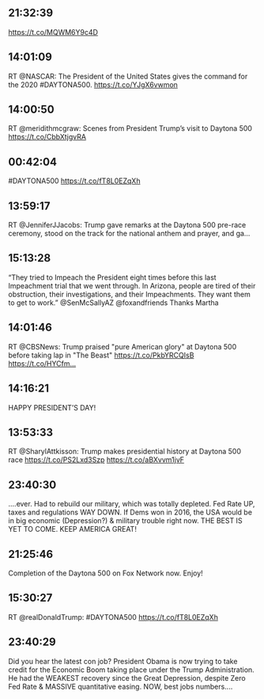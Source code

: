 ## 21:32:39
https://t.co/MQWM6Y9c4D
## 14:01:09
RT @NASCAR: The President of the United States gives the command for the 2020 #DAYTONA500. https://t.co/YJgX6vwmon
## 14:00:50
RT @meridithmcgraw: Scenes from President Trump’s visit to Daytona 500 https://t.co/CbbXtjgvRA
## 00:42:04
#DAYTONA500 https://t.co/fT8L0EZqXh
## 13:59:17
RT @JenniferJJacobs: Trump gave remarks at the Daytona 500 pre-race ceremony, stood on the track for the national anthem and prayer, and ga…
## 15:13:28
“They tried to Impeach the President eight times before this last Impeachment trial that we went through. In Arizona, people are tired of their obstruction, their investigations, and their Impeachments. They want them to get to work.” @SenMcSallyAZ  @foxandfriends  Thanks Martha
## 14:01:46
RT @CBSNews: Trump praised "pure American glory" at Daytona 500 before taking lap in "The Beast" https://t.co/PkbYRCQIsB https://t.co/HYCfm…
## 14:16:21
HAPPY PRESIDENT’S DAY!
## 13:53:33
RT @SharylAttkisson: Trump makes presidential history at Daytona 500 race https://t.co/PS2Lxd3Szp https://t.co/aBXvvm1jvF
## 23:40:30
....ever. Had to rebuild our military, which was totally depleted. Fed Rate UP, taxes and regulations WAY DOWN. If Dems won in 2016, the USA would be in big economic (Depression?) &amp; military trouble right now. THE BEST IS YET TO COME. KEEP AMERICA GREAT!
## 21:25:46
Completion of the Daytona 500 on Fox Network now. Enjoy!
## 15:30:27
RT @realDonaldTrump: #DAYTONA500 https://t.co/fT8L0EZqXh
## 23:40:29
Did you hear the latest con job? President Obama is now trying to take credit for the Economic Boom taking place under the Trump Administration. He had the WEAKEST recovery since the Great Depression, despite Zero Fed Rate &amp; MASSIVE quantitative easing. NOW, best jobs numbers....
